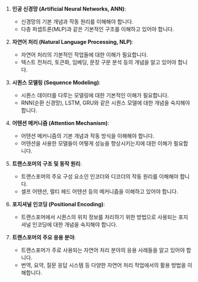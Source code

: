 
1. **인공 신경망 (Artificial Neural Networks, ANN)**:
   - 신경망의 기본 개념과 작동 원리를 이해해야 합니다.
   - 다층 퍼셉트론(MLP)과 같은 기본적인 구조를 이해하고 있어야 합니다.

2. **자연어 처리 (Natural Language Processing, NLP)**:
   - 자연어 처리의 기본적인 작업들에 대한 이해가 필요합니다.
   - 텍스트 전처리, 토큰화, 임베딩, 문장 구문 분석 등의 개념을 알고 있어야 합니다.

3. **시퀀스 모델링 (Sequence Modeling)**:
   - 시퀀스 데이터를 다루는 모델링에 대한 기본적인 이해가 필요합니다.
   - RNN(순환 신경망), LSTM, GRU와 같은 시퀀스 모델에 대한 개념을 숙지해야 합니다.

4. **어텐션 메커니즘 (Attention Mechanism)**:
   - 어텐션 메커니즘의 기본 개념과 작동 방식을 이해해야 합니다.
   - 어텐션을 사용한 모델들이 어떻게 성능을 향상시키는지에 대한 이해가 필요합니다.

5. **트랜스포머의 구조 및 동작 원리**:
   - 트랜스포머의 주요 구성 요소인 인코더와 디코더의 작동 원리를 이해해야 합니다.
   - 셀프 어텐션, 멀티 헤드 어텐션 등의 메커니즘을 이해하고 있어야 합니다.

6. **포지셔널 인코딩 (Positional Encoding)**:
   - 트랜스포머에서 시퀀스의 위치 정보를 처리하기 위한 방법으로 사용되는 포지셔널 인코딩에 대한 개념을 숙지해야 합니다.

7. **트랜스포머의 주요 응용 분야**:
   - 트랜스포머가 주로 사용되는 자연어 처리 분야의 응용 사례들을 알고 있어야 합니다.
   - 번역, 요약, 질문 응답 시스템 등 다양한 자연어 처리 작업에서의 활용 방법을 이해합니다.

